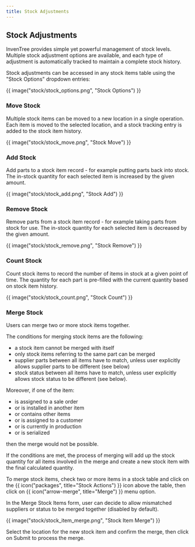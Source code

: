 ```yaml
---
title: Stock Adjustments
---
```


## Stock Adjustments

InvenTree provides simple yet powerful management of stock levels. Multiple stock adjustment options are available, and each type of adjustment is automatically tracked to maintain a complete stock history.

Stock adjustments can be accessed in any stock items table using the "Stock Options" dropdown entries:

{{ image("stock/stock_options.png", "Stock Options") }}

### Move Stock

Multiple stock items can be moved to a new location in a single operation. Each item is moved to the selected location, and a stock tracking entry is added to the stock item history.

{{ image("stock/stock_move.png", "Stock Move") }}

### Add Stock

Add parts to a stock item record - for example putting parts back into stock. The in-stock quantity for each selected item is increased by the given amount.

{{ image("stock/stock_add.png", "Stock Add") }}

### Remove Stock

Remove parts from a stock item record - for example taking parts from stock for use. The in-stock quantity for each selected item is decreased by the given amount.

{{ image("stock/stock_remove.png", "Stock Remove") }}

### Count Stock

Count stock items to record the number of items in stock at a given point of time. The quantity for each part is pre-filled with the current quantity based on stock item history.

{{ image("stock/stock_count.png", "Stock Count") }}

### Merge Stock

Users can merge two or more stock items together.

The conditions for merging stock items are the following:

- a stock item cannot be merged with itself
- only stock items referring to the same part can be merged
- supplier parts between all items have to match, unless user explicitly allows supplier parts to be different (see below)
- stock status between all items have to match, unless user explicitly allows stock status to be different (see below).

Moreover, if one of the item:

- is assigned to a sale order
- or is installed in another item
- or contains other items
- or is assigned to a customer
- or is currently in production
- or is serialized

then the merge would not be possible.

If the conditions are met, the process of merging will add up the stock quantity for all items involved in the merge and create a new stock item with the final calculated quantity.

To merge stock items, check two or more items in a stock table and click on the {{ icon("packages", title="Stock Actions") }} icon above the table, then click on {{ icon("arrow-merge", title="Merge") }} menu option.

In the Merge Stock Items form, user can decide to allow mismatched suppliers or status to be merged together (disabled by default).

{{ image("stock/stock_item_merge.png", "Stock Item Merge") }}

Select the location for the new stock item and confirm the merge, then click on <span class="badge inventree confirm">Submit</span> to process the merge.
